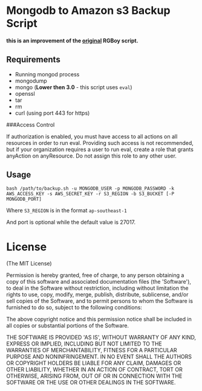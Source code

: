 # Mongodb to Amazon s3 Backup Script

#### this is an improvement of the [original](https://github.com/RGBboy/mongodb-s3-backup) RGBoy script.

## Requirements

* Running mongod process
* mongodump
* mongo (**Lower then 3.0** - this script uses `eval`)
* openssl
* tar
* rm
* curl (using port 443 for https)

###Access Control

If authorization is enabled, you must have access to all actions on all resources in order to run eval. Providing such access is not recommended, but if your organization requires a user to run eval, create a role that grants anyAction on anyResource. Do not assign this role to any other user.


## Usage

`bash /path/to/backup.sh -u MONGODB_USER -p MONGODB_PASSWORD -k AWS_ACCESS_KEY -s AWS_SECRET_KEY -r S3_REGION -b S3_BUCKET [-P MONGODB_PORT]`

Where `S3_REGION` is in the format `ap-southeast-1`

And port is optional while the default value is 27017.

<!--## Cron

### Daily

Add the following line to `/etc/cron.d/db-backup` to run the script every day at midnight (UTC time) 

    0 0 * * * root /bin/bash /path/to/backup.sh -u MONGODB_USER -p MONGODB_PASSWORD -k AWS_ACCESS_KEY -s AWS_SECRET_KEY -b S3_BUCKET [-P MONGODB_PORT]-->

# License 

(The MIT License)

Permission is hereby granted, free of charge, to any person obtaining
a copy of this software and associated documentation files (the
'Software'), to deal in the Software without restriction, including
without limitation the rights to use, copy, modify, merge, publish,
distribute, sublicense, and/or sell copies of the Software, and to
permit persons to whom the Software is furnished to do so, subject to
the following conditions:

The above copyright notice and this permission notice shall be
included in all copies or substantial portions of the Software.

THE SOFTWARE IS PROVIDED 'AS IS', WITHOUT WARRANTY OF ANY KIND,
EXPRESS OR IMPLIED, INCLUDING BUT NOT LIMITED TO THE WARRANTIES OF
MERCHANTABILITY, FITNESS FOR A PARTICULAR PURPOSE AND NONINFRINGEMENT.
IN NO EVENT SHALL THE AUTHORS OR COPYRIGHT HOLDERS BE LIABLE FOR ANY
CLAIM, DAMAGES OR OTHER LIABILITY, WHETHER IN AN ACTION OF CONTRACT,
TORT OR OTHERWISE, ARISING FROM, OUT OF OR IN CONNECTION WITH THE
SOFTWARE OR THE USE OR OTHER DEALINGS IN THE SOFTWARE.

